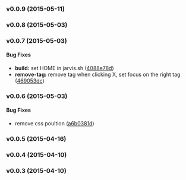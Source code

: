 <a name="v0.0.9"></a>
### v0.0.9 (2015-05-11)

<a name="v0.0.8"></a>
### v0.0.8 (2015-05-03)

<a name="v0.0.7"></a>
### v0.0.7 (2015-05-03)


#### Bug Fixes

* **build:** set HOME in jarvis.sh ([4088e78d](git@github.com:cork-labs/ng.cork.input-tags/commit/4088e78dac1d3ad237dc464c5173395c9156849f))
* **remove-tag:** remove tag when clicking X, set focus on the right tag ([469053dc](git@github.com:cork-labs/ng.cork.input-tags/commit/469053dc10e8e40a5a99a1cdc4ea918f3913f095))

<a name="v0.0.6"></a>
### v0.0.6 (2015-05-03)


#### Bug Fixes

* remove css poultion ([a6b0381d](git@github.com:cork-labs/ng.cork.input-tags/commit/a6b0381d2e2436e5163c69a7a8ec922b91e141df))

<a name="v0.0.5"></a>
### v0.0.5 (2015-04-16)

<a name="v0.0.4"></a>
### v0.0.4 (2015-04-10)

<a name="v0.0.3"></a>
### v0.0.3 (2015-04-10)

